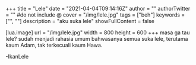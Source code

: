 +++
title = "Lele"
date = "2021-04-04T09:14:16Z"
author = ""
authorTwitter = "" #do not include @
cover = "/img/lele.jpg"
tags = ["beh"]
keywords = ["", ""]
description = "aku suka lele"
showFullContent = false

[lua.image]
url = "/img/lele.jpg"
width = 800
height = 600
+++
masa ga tau lele? sudah menjadi rahasia umum bahwasanya semua suka lele, terutama kaum Adam, tak terkecuali kaum Hawa. 

-IkanLele